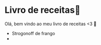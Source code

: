 # Livro de receitas:book:

Olá, bem vindo ao meu livro de receitas <3 :heart_decoration:

- Strogonoff de frango
- 